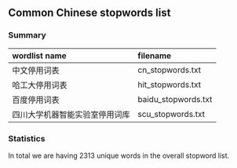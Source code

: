 ## Common Chinese stopwords list

### Summary

| wordlist name                 | filename             |
|:------------------------------|:---------------------|
| 中文停用词表                   | cn\_stopwords.txt    |
| 哈工大停用词表                 | hit\_stopwords.txt   |
| 百度停用词表                   | baidu\_stopwords.txt |
| 四川大学机器智能实验室停用词库   | scu\_stopwords.txt   |

### Statistics

In total we are having 2313 unique words in the overall stopword list.